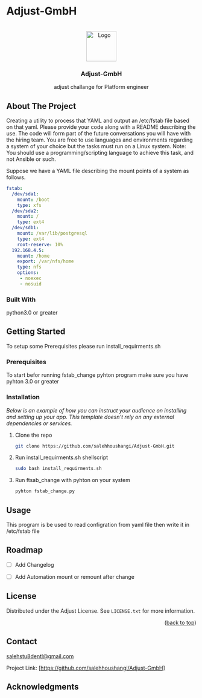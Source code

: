 # Adjust-GmbH



<!-- PROJECT LOGO -->
<br />
<div align="center">
  <a href="https://a.storyblok.com/f/47007/850x283/4ceff16f7e/adjust_logo_black.png">
    <img src="images/logo.png" alt="Logo" width="80" height="80">
  </a>

  <h3 align="center">Adjust-GmbH</h3>

  <p align="center">
   adjust challange for Platform engineer 
    <br />
  </p>
</div>







<!-- ABOUT THE PROJECT -->
## About The Project
Creating a utility to process that YAML and output an /etc/fstab file based on
that yaml.
Please provide your code along with a README describing the use. The code will
form part of the future conversations you will have with the hiring team.
You are free to use languages and environments regarding a system of your choice
but the tasks must run on a Linux system.
Note: You should use a programming/scripting language to achieve this task, and
not Ansible or such.


Suppose we have a YAML file describing the mount points of a system as follows.
```yaml
fstab:
  /dev/sda1:
    mount: /boot
    type: xfs
  /dev/sda2:
    mount: /
    type: ext4
  /dev/sdb1:
    mount: /var/lib/postgresql
    type: ext4
    root-reserve: 10%
  192.168.4.5:
    mount: /home
    export: /var/nfs/home
    type: nfs
    options:
     - noexec
     - nosuid
```

### Built With

python3.0 or greater 



<!-- GETTING STARTED -->
## Getting Started

To setup some Prerequisites please run  install_requirments.sh
### Prerequisites

To start befor running fstab_change pyhton program make sure you have pyhton 3.0 or greater

### Installation

_Below is an example of how you can instruct your audience on installing and setting up your app. This template doesn't rely on any external dependencies or services._

1. Clone the repo
   ```sh
   git clone https://github.com/salehhoushangi/Adjust-GmbH.git
   ```
2. Run install_requirments.sh shellscript
   ```sh
   sudo bash install_requirments.sh 
   ```
3. Run ftsab_change with pyhton on your system
   ```sh
   pyhton fstab_change.py
   ```



<!-- USAGE EXAMPLES -->
## Usage

This program is be used to read configration from yaml file then write it in /etc/fstab file 




<!-- ROADMAP -->
## Roadmap

- [ ] Add Changelog
- [ ] Add Automation mount or remount after change






<!-- LICENSE -->
## License

Distributed under the Adjust License. See `LICENSE.txt` for more information.

<p align="right">(<a href="#top">back to top</a>)</p>



<!-- CONTACT -->
## Contact

 salehstu8dentl@gmail.com

Project Link: [https://github.com/salehhoushangi/Adjust-GmbH]




<!-- ACKNOWLEDGMENTS -->
## Acknowledgments







